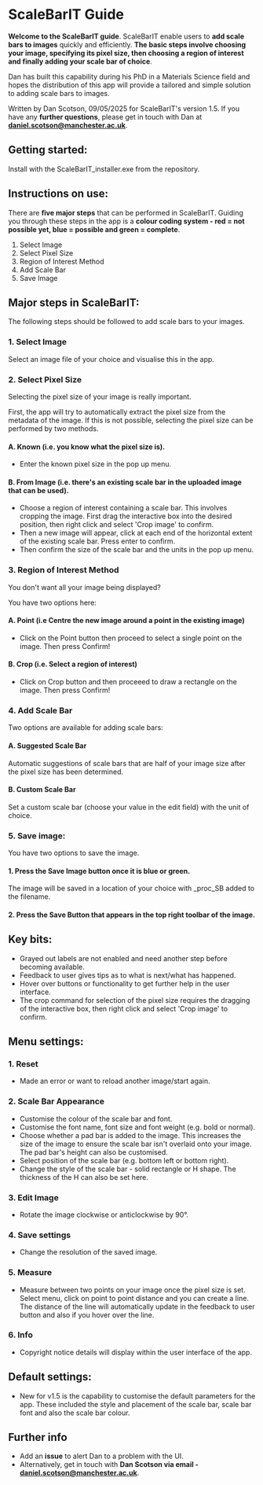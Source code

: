 # ScaleBarIT Guide


**Welcome to the ScaleBarIT guide**. ScaleBarIT enable users to **add scale bars to images** quickly and efficiently. **The basic steps involve choosing your image, specifying its pixel size, then choosing a region of interest and finally adding your scale bar of choice**.

Dan has built this capability during his PhD in a Materials Science field and hopes the distribution of this app will provide a tailored and simple solution to adding scale bars to images.

Written by Dan Scotson, 09/05/2025 for ScaleBarIT's version 1.5. If you have any **further questions**, please get in touch with Dan at **daniel.scotson@manchester.ac.uk**.

## Getting started:
Install with the ScaleBarIT_installer.exe from the repository.

## Instructions on use:

There are **five major steps** that can be performed in ScaleBarIT. Guiding you through these steps in the app is a **colour coding system - red = not possible yet, blue = possible and green = complete**.

1. Select Image
2. Select Pixel Size
3. Region of Interest Method
4. Add Scale Bar
5. Save Image

## Major steps in ScaleBarIT:

The following steps should be followed to add scale bars to your images.

### 1. Select Image
Select an image file of your choice and visualise this in the app.

### 2. Select Pixel Size

Selecting the pixel size of your image is really important.

First, the app will try to automatically extract the pixel size from the metadata of the image. If this is not possible, selecting the pixel size can be performed by two methods.

#### A. Known (i.e. you know what the pixel size is).
- Enter the known pixel size in the pop up menu.
#### B. From Image (i.e. there's an existing scale bar in the uploaded image that can be used).
- Choose a region of interest containing a scale bar. This involves cropping the image. First drag the interactive box into the desired position, then right click and select 'Crop image' to confirm.
- Then a new image will appear, click at each end of the horizontal extent of the existing scale bar. Press enter to confirm.
- Then confirm the size of the scale bar and the units in the pop up menu.

  
### 3. Region of Interest Method
You don't want all your image being displayed?

You have two options here:
#### A. Point (i.e Centre the new image around a point in the existing image)
   - Click on the Point button then proceed to select a single point on the image. Then press Confirm!
#### B. Crop (i.e. Select a region of interest)
- Click on Crop button and then proceeed to draw a rectangle on the image. Then press Confirm!


### 4. Add Scale Bar

Two options are available for adding scale bars:
#### A. Suggested Scale Bar
Automatic suggestions of scale bars that are half of your image size after the pixel size has been determined.
#### B. Custom Scale Bar
Set a custom scale bar (choose your value in the edit field) with the unit of choice. 

### 5. Save image:
You have two options to save the image.
#### 1. Press the Save Image button once it is blue or green.
   
   The image will be saved in a location of your choice with _proc_SB added to the filename.

#### 2. Press the Save Button that appears in the top right toolbar of the image.

## Key bits:
+ Grayed out labels are not enabled and need another step before becoming available.
+ Feedback to user gives tips as to what is next/what has happened.
+ Hover over buttons or functionality to get further help in the user interface.
+ The crop command for selection of the pixel size requires the dragging of the interactive box, then right click and select 'Crop image' to confirm.

## Menu settings:
### 1. Reset

  - Made an error or want to reload another image/start again.

### 2. Scale Bar Appearance
- Customise the colour of the scale bar and font.
- Customise the font name, font size and font weight (e.g. bold or normal).
- Choose whether a pad bar is added to the image. This increases the size of the image to ensure the scale bar isn't overlaid onto your image. The pad bar's height can also be customised.
- Select position of the scale bar (e.g. bottom left or bottom right).
- Change the style of the scale bar - solid rectangle or H shape. The thickness of the H can also be set here.

 ###  3. Edit Image
 
  - Rotate the image clockwise or anticlockwise by 90°.

  ### 4. Save settings
  
  - Change the resolution of the saved image.

### 5. Measure

- Measure between two points on your image once the pixel size is set. Select menu, click on point to point distance and you can create a line. The distance of the line will automatically update in the feedback to user button and also if you hover over the line.

 ### 6. Info
 
 - Copyright notice details will display within the user interface of the app.

   
 ## Default settings:
 - New for v1.5 is the capability to customise the default parameters for the app. These included the style and placement of the scale bar, scale bar font and also the scale bar colour.


## Further info
- Add an **issue** to alert Dan to a problem with the UI.
- Alternatively, get in touch with **Dan Scotson via email - daniel.scotson@manchester.ac.uk**.
